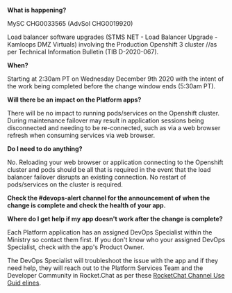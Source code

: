 **What is happening?**

MySC CHG0033565 (AdvSol CHG0019920)

Load balancer software upgrades (STMS NET - Load Balancer  Upgrade - Kamloops DMZ Virtuals) involving the Production Openshift 3 cluster //as per Technical Information Bulletin (TIB D-2020-067).

**When?**

Starting at 2:30am PT on Wednesday December 9th 2020 with the intent of the work being completed before the change window ends (5:30am PT).

**Will there be an impact on the Platform apps?**

There will be no impact to running pods/services on the Openshift cluster. During maintenance failover may result in application sessions being disconnected and needing to be re-connected, such as via a web browser refresh when consuming services via web browser.

**Do I need to do anything?**

No. Reloading your web browser or application connecting to the Openshift cluster and pods should be all that is required in the event that the load balancer failover disrupts an existing connection. No restart of pods/services on the cluster is required.

**Check the #devops-alert channel for the announcement of when the change is complete and check the health of your app.**

**Where do I get help if my app doesn't work after the change is complete?**

Each Platform application has an assigned DevOps Specialist within the Ministry so contact them first. If you don't know who your assigned DevOps Specialist, check with the app's Product Owner.

The DevOps Specialist will troubleshoot the issue with the app and if they need help, they will reach out to the Platform Services Team and the Developer Community in Rocket.Chat as per these [RocketChat Channel Use Guid
elines](
https://developer.gov.bc.ca/Getting-human-support-for-issues-not-covered-by-devops-requests).